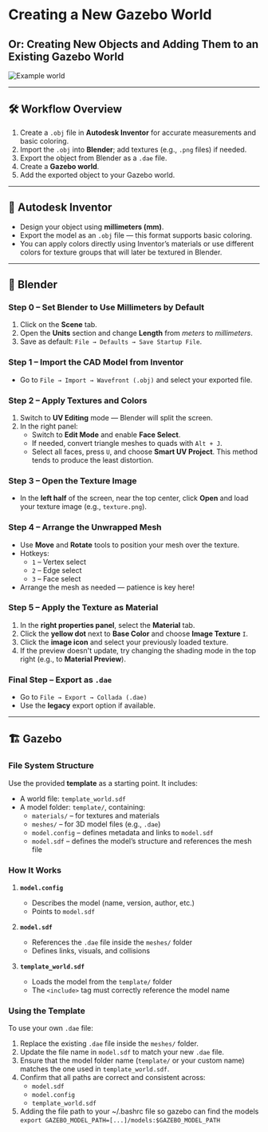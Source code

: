 # Creating a New Gazebo World  
## Or: Creating New Objects and Adding Them to an Existing Gazebo World

![Example world](./images/preview.png)
<!-- Cool picture of a fancy Gazebo world -->

---

## 🛠️ Workflow Overview

1. Create a `.obj` file in **Autodesk Inventor** for accurate measurements and basic coloring.
2. Import the `.obj` into **Blender**; add textures (e.g., `.png` files) if needed.
3. Export the object from Blender as a `.dae` file.
4. Create a **Gazebo world**.
5. Add the exported object to your Gazebo world.

---

## 🔧 Autodesk Inventor

- Design your object using **millimeters (mm)**.
- Export the model as an `.obj` file — this format supports basic coloring.
- You can apply colors directly using Inventor’s materials or use different colors for texture groups that will later be textured in Blender.

---

## 🧊 Blender

### Step 0 – Set Blender to Use Millimeters by Default

1. Click on the **Scene** tab.
2. Open the **Units** section and change **Length** from *meters* to *millimeters*.
3. Save as default: `File → Defaults → Save Startup File`.

### Step 1 – Import the CAD Model from Inventor

- Go to `File → Import → Wavefront (.obj)` and select your exported file.

### Step 2 – Apply Textures and Colors

1. Switch to **UV Editing** mode — Blender will split the screen.
2. In the right panel:
   - Switch to **Edit Mode** and enable **Face Select**.
   - If needed, convert triangle meshes to quads with `Alt + J`.
   - Select all faces, press `U`, and choose **Smart UV Project**. This method tends to produce the least distortion.

### Step 3 – Open the Texture Image

- In the **left half** of the screen, near the top center, click **Open** and load your texture image (e.g., `texture.png`).

### Step 4 – Arrange the Unwrapped Mesh

- Use **Move** and **Rotate** tools to position your mesh over the texture.
- Hotkeys:
  - `1` – Vertex select  
  - `2` – Edge select  
  - `3` – Face select  
- Arrange the mesh as needed — patience is key here!

### Step 5 – Apply the Texture as Material

1. In the **right properties panel**, select the **Material** tab.
2. Click the **yellow dot** next to **Base Color** and choose **Image Texture** `I`.
3. Click the **image icon** and select your previously loaded texture.
4. If the preview doesn't update, try changing the shading mode in the top right (e.g., to **Material Preview**).

### Final Step – Export as `.dae` 

- Go to `File → Export → Collada (.dae)`  
- Use the **legacy** export option if available.

---
## 🏗️ Gazebo

### File System Structure

Use the provided **template** as a starting point. It includes:

- A world file: `template_world.sdf`
- A model folder: `template/`, containing:
  - `materials/` – for textures and materials
  - `meshes/` – for 3D model files (e.g., `.dae`)
  - `model.config` – defines metadata and links to `model.sdf`
  - `model.sdf` – defines the model’s structure and references the mesh file

### How It Works

1. **`model.config`**
   - Describes the model (name, version, author, etc.)
   - Points to `model.sdf`

2. **`model.sdf`**
   - References the `.dae` file inside the `meshes/` folder
   - Defines links, visuals, and collisions

3. **`template_world.sdf`**
   - Loads the model from the `template/` folder
   - The `<include>` tag must correctly reference the model name

### Using the Template

To use your own `.dae` file:

1. Replace the existing `.dae` file inside the `meshes/` folder.
2. Update the file name in `model.sdf` to match your new `.dae` file.
3. Ensure that the model folder name (`template/` or your custom name) matches the one used in `template_world.sdf`.
4. Confirm that all paths are correct and consistent across:
   - `model.sdf`  
   - `model.config`  
   - `template_world.sdf`
5. Adding the file path to your ~/.bashrc file so gazebo can find the models
`export GAZEBO_MODEL_PATH=[...]/models:$GAZEBO_MODEL_PATH`





